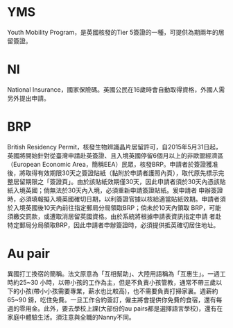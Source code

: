 # YMS
Youth Mobility Program，是英國核發的Tier 5簽證的一種，可提供為期兩年的居留簽證。

# NI
National Insurance，國家保險碼。英國公民在16歲時會自動取得資格，外國人需另外提出申請。

# BRP
British Residency Permit，核發生物辨識晶片居留許可，自2015年5月31日起，英國將開始針對從臺灣申請赴英簽證、且入境英國停留6個月以上的非歐盟經濟區（European Economic Area，簡稱EEA）民眾，核發BRP。申請者於簽證獲准後，將取得有效期限30天之簽證貼紙（黏附於申請者護照內頁），取代原先標示完整居留期限之「簽證頁」。由於該貼紙效期僅30天，因此申請者須於30天內憑該貼紙入境英國；倘無法於30天內入境，必須重新申請簽證貼紙。爰申請者 申辦簽證時，必須填報擬入境英國確切日期，以利簽證官據以核給適當貼紙效期。申請者須於入境英國後10天內前往指定郵局分局領取BRP；倘未於10天內領取 BRP，可能須繳交罰款，或遭取消居留英國資格。由於系統將根據申請表資訊指定申請 者赴特定郵局分局領取BRP，因此申請者申辦簽證時，必須提供抵英確切居住地址。

# Au pair
異國打工換宿的簡稱。法文原意為「互相幫助」、大陸用語稱為「互惠生」。一週工時約25~30 小時，以帶小孩的工作為主，但是不負責小孩管教，通常不帶三歲以下的小孩(帶小小孩需要專業，薪水也比較高)，也不需要負責打掃家裏。週薪約 65~90 鎊，吃住免費。一旦工作合約簽訂，僱主將會提供你免費的食宿，還有每週的零用金。此外，要去學校上課(大部份的au pairs都是選擇語言學校)，還有在家庭中體驗生活。須注意與全職的Nanny不同。

